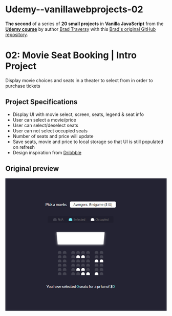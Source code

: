 # Udemy--vanillawebprojects-02

**The second** of a series of **20 small projects** in **Vanilla JavaScript** from the [**Udemy course**](https://www.udemy.com/course/web-projects-with-vanilla-javascript/) by author [Brad Traversy](https://www.traversymedia.com/) with this [Brad's original GitHub repository](https://github.com/bradtraversy/vanillawebprojects).

# 02: Movie Seat Booking | Intro Project

Display movie choices and seats in a theater to select from in order to purchase tickets

## Project Specifications

- Display UI with movie select, screen, seats, legend & seat info
- User can select a movie/price
- User can select/deselect seats
- User can not select occupied seats
- Number of seats and price will update
- Save seats, movie and price to local storage so that UI is still populated on refresh
- Design inspiration from [Dribbble](https://dribbble.com/shots/3628370-Movie-Seat-Booking)

## Original preview

<div style="text-align:center;">
    <img src="02_preview.png" alt="Original solution preview">
</div>
